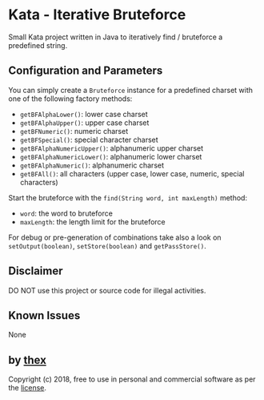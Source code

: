 # Kata - Iterative Bruteforce
Small Kata project written in Java to iteratively find / bruteforce a predefined string.

## Configuration and Parameters
You can simply create a `Bruteforce` instance for a predefined charset with one of the following factory methods:

- `getBFAlphaLower()`: lower case charset
- `getBFAlphaUpper()`: upper case charset
- `getBFNumeric()`: numeric charset
- `getBFSpecial()`: special character charset
- `getBFAlphaNumericUpper()`: alphanumeric upper charset
- `getBFAlphaNumericLower()`: alphanumeric lower charset
- `getBFAlphaNumeric()`: alphanumeric charset
- `getBFAll()`: all characters (upper case, lower case, numeric, special characters)

Start the bruteforce with the `find(String word, int maxLength)` method:
- `word`: the word to bruteforce
- `maxLength`: the length limit for the bruteforce

For debug or pre-generation of combinations take also a look on `setOutput(boolean)`, `setStore(boolean)` and `getPassStore()`.

## Disclaimer
DO NOT use this project or source code for illegal activities.

## Known Issues
None

## by [thex](https://github.com/thexmanxyz)
Copyright (c) 2018, free to use in personal and commercial software as per the [license](/LICENSE.md).
